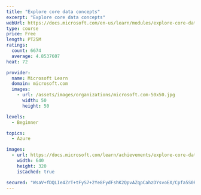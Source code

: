 ```yaml
---
title: "Explore core data concepts"
excerpt: "Explore core data concepts"
webUrl: https://docs.microsoft.com/en-us/learn/modules/explore-core-data-concepts/
type: course
price: Free
length: PT25M
ratings:
  count: 6674
  average: 4.8537607
heat: 72

provider:
  name: Microsoft Learn
  domain: microsoft.com
  images:
    - url: /assets/images/organizations/microsoft.com-50x50.jpg
      width: 50
      height: 50

levels:
  - Beginner

topics:
  - Azure

images:
  - url: https://docs.microsoft.com/learn/achievements/explore-core-data-concepts-social.png
    width: 640
    height: 320
    isCached: true

secured: "WsaV+fDQLIe4ZrT+tFyS7+2Ye8FydFshK2QpvAZqpCahzDYsvoEX/Cpfa5S0RvLJ+WVXD80JDLOgEgnfXLVxh+F91pw6TGXyfJXLn1i73oBp/z5Uwx2HPiuO0lWNC0Fg2JCSPoOfBtXvnB4vAiJpwH1Q3o4nlidm6arWe/9mYtcTCKhc8hKCDfVSjUB499d3P8cTXBVGmZ53tU77HNwWiizphEw4O7oL58pdVgnw3+94+PboiMF2XZmIvCgECknkPnox+uPVxIWiayKxZe5R3irMEq+3GjATToZc0agLVBvrhXVMlyv1z0Akc8PQFnJQQfmux1OG8qez8V1BRdQ21Wg2JhpFElwYmJ61oP/mwOi/BArZvHKCThnOM1AvfqFtQCtEAU9aOhbTHU/EJ6YFLTc+UUWSHh1vwyMSbXzJp2w=;louf6cBd+FKhn9zLjcdLPw=="
---
```


